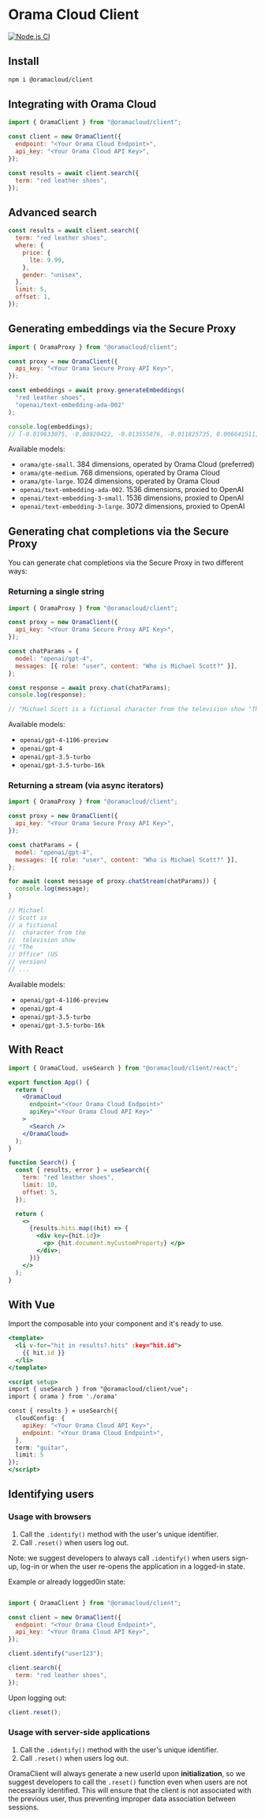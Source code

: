 # Orama Cloud Client

[![Node.js CI](https://github.com/askorama/javascript-sdk/actions/workflows/node.js.yml/badge.svg)](https://github.com/askorama/javascript-sdk/actions/workflows/node.js.yml)

## Install

```sh
npm i @oramacloud/client
```

## Integrating with Orama Cloud

```js
import { OramaClient } from "@oramacloud/client";

const client = new OramaClient({
  endpoint: "<Your Orama Cloud Endpoint>",
  api_key: "<Your Orama Cloud API Key>",
});

const results = await client.search({
  term: "red leather shoes",
});
```

## Advanced search

```js
const results = await client.search({
  term: "red leather shoes",
  where: {
    price: {
      lte: 9.99,
    },
    gender: "unisex",
  },
  limit: 5,
  offset: 1,
});
```

## Generating embeddings via the Secure Proxy

```js
import { OramaProxy } from "@oramacloud/client";

const proxy = new OramaClient({
  api_key: "<Your Orama Secure Proxy API Key>",
});

const embeddings = await proxy.generateEmbeddings(
  "red leather shoes",
  "openai/text-embedding-ada-002"
);

console.log(embeddings);
// [-0.019633075, -0.00820422, -0.013555876, -0.011825735, 0.006641511, -0.012948156, ...]
```

Available models:

- `orama/gte-small`. 384 dimensions, operated by Orama Cloud (preferred)
- `orama/gte-medium`. 768 dimensions, operated by Orama Cloud
- `orama/gte-large`. 1024 dimensions, operated by Orama Cloud
- `openai/text-embedding-ada-002`. 1536 dimensions, proxied to OpenAI
- `openai/text-embedding-3-small`. 1536 dimensions, proxied to OpenAI
- `openai/text-embedding-3-large`. 3072 dimensions, proxied to OpenAI

## Generating chat completions via the Secure Proxy

You can generate chat completions via the Secure Proxy in two different ways:

### Returning a single string

```js
import { OramaProxy } from "@oramacloud/client";

const proxy = new OramaClient({
  api_key: "<Your Orama Secure Proxy API Key>",
});

const chatParams = {
  model: "openai/gpt-4",
  messages: [{ role: "user", content: "Who is Michael Scott?" }],
};

const response = await proxy.chat(chatParams);
console.log(response);

// "Michael Scott is a fictional character from the television show "The Office" (US version) ..."
```

Available models:

- `openai/gpt-4-1106-preview`
- `openai/gpt-4`
- `openai/gpt-3.5-turbo`
- `openai/gpt-3.5-turbo-16k`

### Returning a stream (via async iterators)

```js
import { OramaProxy } from "@oramacloud/client";

const proxy = new OramaClient({
  api_key: "<Your Orama Secure Proxy API Key>",
});

const chatParams = {
  model: "openai/gpt-4",
  messages: [{ role: "user", content: "Who is Michael Scott?" }],
};

for await (const message of proxy.chatStream(chatParams)) {
  console.log(message);
}

// Michael
// Scott is
// a fictional
//  character from the
//  television show
// "The
// Office" (US
// version)
// ...
```

Available models:

- `openai/gpt-4-1106-preview`
- `openai/gpt-4`
- `openai/gpt-3.5-turbo`
- `openai/gpt-3.5-turbo-16k`

## With React

```jsx
import { OramaCloud, useSearch } from "@oramacloud/client/react";

export function App() {
  return (
    <OramaCloud
      endpoint="<Your Orama Cloud Endpoint>"
      apiKey="<Your Orama Cloud API Key>"
    >
      <Search />
    </OramaCloud>
  );
}

function Search() {
  const { results, error } = useSearch({
    term: "red leather shoes",
    limit: 10,
    offset: 5,
  });

  return (
    <>
      {results.hits.map((hit) => {
        <div key={hit.id}>
          <p> {hit.document.myCustomProperty} </p>
        </div>;
      })}
    </>
  );
}
```

## With Vue

Import the composable into your component and it's ready to use.

```jsx
<template>
  <li v-for="hit in results?.hits" :key="hit.id">
    {{ hit.id }}
  </li>
</template>

<script setup>
import { useSearch } from "@oramacloud/client/vue";
import { orama } from './orama'

const { results } = useSearch({
  cloudConfig: {
    apiKey: "<Your Orama Cloud API Key>",
    endpoint: "<Your Orama Cloud Endpoint>",
  },
  term: "guitar",
  limit: 5
});
</script>
```

## Identifying users

### Usage with browsers

1. Call the `.identify()` method with the user's unique identifier.
2. Call `.reset()` when users log out.

Note: we suggest developers to always call `.identify()` when users sign-up, log-in or when the user re-opens the application in a logged-in state.

Example or already logged0in state:

```js

import { OramaClient } from "@oramacloud/client";

const client = new OramaClient({
  endpoint: "<Your Orama Cloud Endpoint>",
  api_key: "<Your Orama Cloud API Key>",
});

client.identify("user123");

client.search({
  term: "red leather shoes",
});
```

Upon logging out:

```js
client.reset();
```

### Usage with server-side applications

1. Call the `.identify()` method with the user's unique identifier.
2. Call `.reset()` when users log out.

OramaClient will always generate a new userId upon **initialization**, so we suggest developers to call the `.reset()` function even when users are not necessarily identified. This will ensure that the client is not associated with the previous user, thus preventing improper data association between sessions.